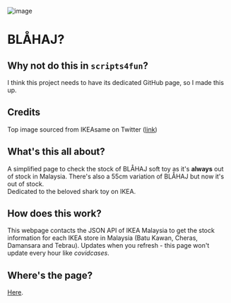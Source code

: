 ![image](https://user-images.githubusercontent.com/37889443/179269126-3857cba0-4a1c-4272-8965-a78f3f80efa5.png)
# BLÅHAJ?

## Why not do this in `scripts4fun`?
I think this project needs to have its dedicated GitHub page, so I made this up.

## Credits
Top image sourced from IKEAsame on Twitter ([link](https://twitter.com/IKEAsame/status/1157225914138152960))

## What's this all about?
A simplified page to check the stock of BLÅHAJ soft toy as it's **always** out of stock in Malaysia. There's also a 55cm variation of BLÅHAJ but now it's out of stock.  
Dedicated to the beloved shark toy on IKEA.

## How does this work?
This webpage contacts the JSON API of IKEA Malaysia to get the stock information for each IKEA store in Malaysia (Batu Kawan, Cheras, Damansara and Tebrau). Updates when you refresh - this page won't update every hour like *covidcases*.

## Where's the page?
[Here](https://weareblahs.github.io/ikeasharkcheck).
